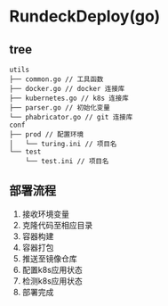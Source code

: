 # RundeckDeploy(go)

## tree
```
utils
├── common.go // 工具函数
├── docker.go // docker 连接库
├── kubernetes.go // k8s 连接库
├── parser.go // 初始化变量
└── phabricator.go // git 连接库
conf 
├── prod // 配置环境
│   └── turing.ini // 项目名
└── test
    └── test.ini // 项目名
```
    
## 部署流程
1. 接收环境变量
2. 克隆代码至相应目录
3. 容器构建
4. 容器打包
5. 推送至镜像仓库
6. 配置k8s应用状态
7. 检测k8s应用状态
8. 部署完成
